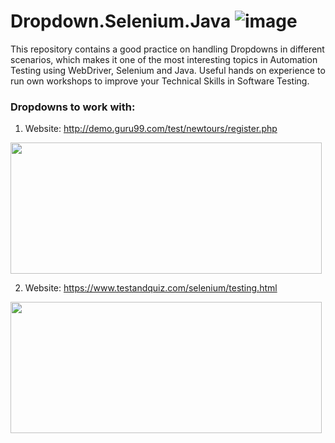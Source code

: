
# Dropdown.Selenium.Java  ![image](https://avatars0.githubusercontent.com/u/983927?v=3&s=80)

This repository contains a good practice on handling Dropdowns in different scenarios, which makes it one of the most interesting topics in Automation Testing using WebDriver, Selenium and Java. Useful hands on experience to run own workshops to improve your Technical Skills in Software Testing.

### Dropdowns to work with:

1. Website: http://demo.guru99.com/test/newtours/register.php

<img src="https://user-images.githubusercontent.com/43299285/74765606-d965bd80-527b-11ea-8581-e6d11aa82429.png" height="210" width="498">

2. Website: https://www.testandquiz.com/selenium/testing.html

<img src="https://user-images.githubusercontent.com/43299285/74765606-d965bd80-527b-11ea-8581-e6d11aa82429.png" height="210" width="498">
